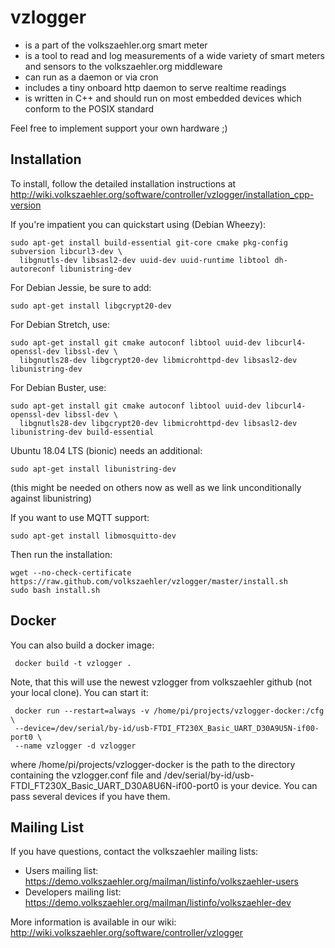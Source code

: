 vzlogger
=========
  * is a part of the volkszaehler.org smart meter
  * is a tool to read and log measurements of a wide variety of smart meters and sensors to the volkszaehler.org middleware
  * can run as a daemon or via cron
  * includes a tiny onboard http daemon to serve realtime readings
  * is written in C++ and should run on most embedded devices which conform to the POSIX standard

Feel free to implement support your own hardware ;)

Installation
---------------
To install, follow the detailed installation instructions at http://wiki.volkszaehler.org/software/controller/vzlogger/installation_cpp-version

If you're impatient you can quickstart using (Debian Wheezy):

    sudo apt-get install build-essential git-core cmake pkg-config subversion libcurl3-dev \
      libgnutls-dev libsasl2-dev uuid-dev uuid-runtime libtool dh-autoreconf libunistring-dev

For Debian Jessie, be sure to add:

    sudo apt-get install libgcrypt20-dev

For Debian Stretch, use:

    sudo apt-get install git cmake autoconf libtool uuid-dev libcurl4-openssl-dev libssl-dev \
      libgnutls28-dev libgcrypt20-dev libmicrohttpd-dev libsasl2-dev libunistring-dev
      
For Debian Buster, use:

    sudo apt-get install git cmake autoconf libtool uuid-dev libcurl4-openssl-dev libssl-dev \
      libgnutls28-dev libgcrypt20-dev libmicrohttpd-dev libsasl2-dev libunistring-dev build-essential

Ubuntu 18.04 LTS (bionic) needs an additional:

    sudo apt-get install libunistring-dev
(this might be needed on others now as well as we link unconditionally against libunistring)

If you want to use MQTT support:

    sudo apt-get install libmosquitto-dev

Then run the installation:

    wget --no-check-certificate https://raw.github.com/volkszaehler/vzlogger/master/install.sh
    sudo bash install.sh
    
Docker
------

You can also build a docker image:

     docker build -t vzlogger .
     
Note, that this will use the newest vzlogger from volkszaehler github (not your local clone).
You can start it:

     docker run --restart=always -v /home/pi/projects/vzlogger-docker:/cfg \
     --device=/dev/serial/by-id/usb-FTDI_FT230X_Basic_UART_D30A9U5N-if00-port0 \
     --name vzlogger -d vzlogger

where /home/pi/projects/vzlogger-docker is the path to the directory containing the vzlogger.conf file and
/dev/serial/by-id/usb-FTDI_FT230X_Basic_UART_D30A8U6N-if00-port0 is your device. You can pass several devices if you have them.

Mailing List
-------------
If you have questions, contact the volkszaehler mailing lists:

  * Users mailing list: https://demo.volkszaehler.org/mailman/listinfo/volkszaehler-users
  * Developers mailing list: https://demo.volkszaehler.org/mailman/listinfo/volkszaehler-dev

More information is available in our wiki:
http://wiki.volkszaehler.org/software/controller/vzlogger

